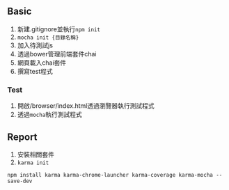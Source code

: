 ## Basic ##

1. 新建.gitignore並執行`npm init`
2. `mocha init {目錄名稱}`
3. 加入待測試js
4. 透過bower管理前端套件chai
5. 網頁載入chai套件
6. 撰寫test程式

### Test ###
1. 開啟/browser/index.html透過瀏覽器執行測試程式
2. 透過`mocha`執行測試程式

## Report ##
1. 安裝相關套件
2. `karma init`

```
npm install karma karma-chrome-launcher karma-coverage karma-mocha --save-dev
```